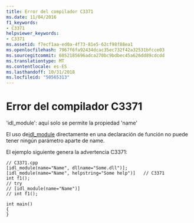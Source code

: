 ```yaml
---
title: Error del compilador C3371
ms.date: 11/04/2016
f1_keywords:
- C3371
helpviewer_keywords:
- C3371
ms.assetid: f7ecf1aa-ed0a-4f73-81e5-62cf98f88ea1
ms.openlocfilehash: 7967f6fa92434dcac35ec732f42a32531bfcce03
ms.sourcegitcommit: 6052185696adca270bc9bdbec45a626dd89cdcdd
ms.translationtype: MT
ms.contentlocale: es-ES
ms.lasthandoff: 10/31/2018
ms.locfileid: "50565313"
---
```

# <a name="compiler-error-c3371"></a>Error del compilador C3371

'idl_module': aquí solo se permite la propiedad 'name'

El uso de[idl_module](../../windows/idl-module.md) directamente en una declaración de función no puede tener ningún parámetro aparte de name.

El ejemplo siguiente genera la advertencia C3371:

```
// C3371.cpp
[idl_module(name="Name", dllname="Some.dll")];
[idl_module(name="Name", helpstring="Some help")]   // C3371
int f1();
// try
// [idl_module(name="Name")]
// int f1();

int main()
{
}
```